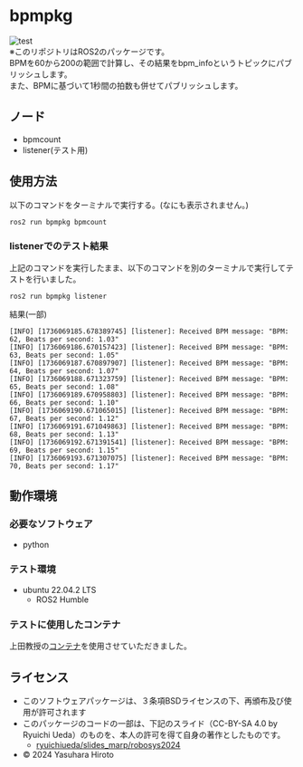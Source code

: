 # bpmpkg
![test](https://github.com/kurese-ru/bpmpkg/actions/workflows/test.yml/badge.svg)  
※このリポジトリはROS2のパッケージです。  
BPMを60から200の範囲で計算し、その結果をbpm_infoというトピックにパブリッシュします。  
また、BPMに基づいて1秒間の拍数も併せてパブリッシュします。  

## ノード
- bpmcount
- listener(テスト用)

## 使用方法
以下のコマンドをターミナルで実行する。(なにも表示されません。)  
```
ros2 run bpmpkg bpmcount
```

### listenerでのテスト結果
上記のコマンドを実行したまま、以下のコマンドを別のターミナルで実行してテストを行いました。
```
ros2 run bpmpkg listener
```  
結果(一部)  
```
[INFO] [1736069185.678389745] [listener]: Received BPM message: "BPM: 62, Beats per second: 1.03"
[INFO] [1736069186.670157423] [listener]: Received BPM message: "BPM: 63, Beats per second: 1.05"
[INFO] [1736069187.670897907] [listener]: Received BPM message: "BPM: 64, Beats per second: 1.07"
[INFO] [1736069188.671323759] [listener]: Received BPM message: "BPM: 65, Beats per second: 1.08"
[INFO] [1736069189.670958803] [listener]: Received BPM message: "BPM: 66, Beats per second: 1.10"
[INFO] [1736069190.671065015] [listener]: Received BPM message: "BPM: 67, Beats per second: 1.12"
[INFO] [1736069191.671049863] [listener]: Received BPM message: "BPM: 68, Beats per second: 1.13"
[INFO] [1736069192.671391541] [listener]: Received BPM message: "BPM: 69, Beats per second: 1.15"
[INFO] [1736069193.671307075] [listener]: Received BPM message: "BPM: 70, Beats per second: 1.17"
```

## 動作環境
### 必要なソフトウェア
- python

### テスト環境
- ubuntu 22.04.2 LTS
  - ROS2 Humble

### テストに使用したコンテナ  
上田教授の[コンテナ](https://hub.docker.com/repository/docker/ryuichiueda/ubuntu22.04-ros2)を使用させていただきました。

## ライセンス
- このソフトウェアパッケージは、３条項BSDライセンスの下、再頒布及び使用が許可されます
- このパッケージのコードの一部は、下記のスライド（CC-BY-SA 4.0 by Ryuichi Ueda）のものを、本人の許可を得て自身の著作としたものです。
  - [ryuichiueda/slides_marp/robosys2024](https://github.com/ryuichiueda/slides_marp/tree/master/robosys2024)
- © 2024 Yasuhara Hiroto
